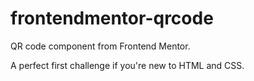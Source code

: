 # frontendmentor-qrcode
QR code component from Frontend Mentor.

A perfect first challenge if you're new to HTML and CSS. 

